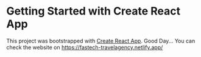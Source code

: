 # Getting Started with Create React App

This project was bootstrapped with [Create React App](https://github.com/facebook/create-react-app).
Good Day...
You can check the website on https://fastech-travelagency.netlify.app/
